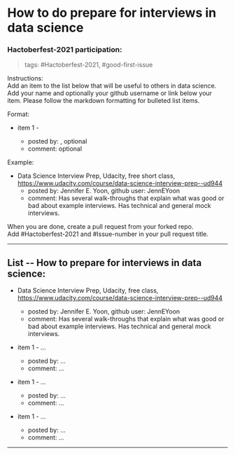 # How to do prepare for interviews in data science  


### Hactoberfest-2021 participation:

> tags:  \#Hactoberfest-2021, \#good-first-issue  

Instructions:  
Add an item to the list below that will be useful to others in data science.  Add your name and optionally your github username or link below your item.  Please follow the markdown formatting for bulleted list items.  

Format:  
  * item 1 - <resource name and link> 
      - posted by: <your name>, optional <github username or link>    
      - comment: optional <what you found useful about the resource>  


Example:  
  * Data Science Interview Prep, Udacity, free short class, https://www.udacity.com/course/data-science-interview-prep--ud944  
      - posted by: Jennifer E. Yoon, github user: JennEYoon  
      - comment: Has several walk-throughs that explain what was good or bad about example interviews. Has technical and general mock interviews.  

When you are done, create a pull request from your forked repo.  
Add #Hactoberfest-2021 and #Issue-number in your pull request title.  


-----  

## List -- How to prepare for interviews in data science: 


  * Data Science Interview Prep, Udacity, free class, https://www.udacity.com/course/data-science-interview-prep--ud944  
      - posted by: Jennifer E. Yoon, github user: JennEYoon  
      - comment: Has several walk-throughs that explain what was good or bad about example interviews. Has technical and general mock interviews.  


  * item 1 - ... 
      - posted by: ...    
      - comment: ...  


  * item 1 - ... 
      - posted by: ...    
      - comment: ...  


  * item 1 - ... 
      - posted by: ...    
      - comment: ...  




-----  
<eof> 